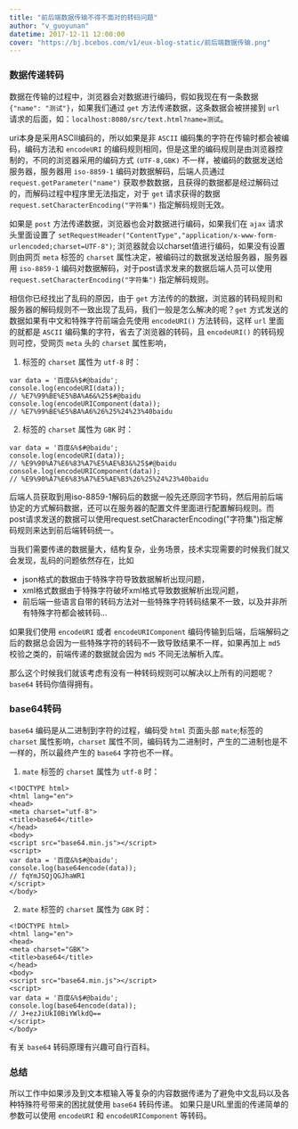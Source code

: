 ```yaml
---
title: "前后端数据传输不得不面对的转码问题"
author: "v_guoyunan"
datetime: 2017-12-11 12:00:00
cover: "https://bj.bcebos.com/v1/eux-blog-static/前后端数据传输.png"
---
```


### 数据传递转码
数据在传输的过程中，浏览器会对数据进行编码，假如我现在有一条数据 `{"name": "测试"}`，如果我们通过 `get` 方法传递数据，这条数据会被拼接到 `url` 请求的后面，如：`localhost:8080/src/text.html?name=测试`。

uri本身是采用ASCII编码的，所以如果是非 `ASCII` 编码集的字符在传输时都会被编码，编码方法和 `encodeURI` 的编码规则相同，但是这里的编码规则是由浏览器控制的，不同的浏览器采用的编码方式 `(UTF-8,GBK)` 不一样，被编码的数据发送给服务器，服务器用 `iso-8859-1` 编码对数据解码，后端人员通过 `request.getParameter("name")` 获取参数数据，且获得的数据都是经过解码过的，而解码过程中程序里无法指定，对于 `get` 请求获得的数据 `request.setCharacterEncoding("字符集")` 指定解码规则无效。

如果是 `post` 方法传递数据，浏览器也会对数据进行编码，如果我们在 `ajax` 请求头里面设置了 `setRequestHeader("ContentType","application/x-www-form-urlencoded;charset=UTF-8")`;
浏览器就会以charset值进行编码，如果没有设置则由网页 `meta` 标签的 `charset` 属性决定，被编码过的数据发送给服务器，服务器用 `iso-8859-1` 编码对数据解码，对于post请求发来的数据后端人员可以使用
 `request.setCharacterEncoding("字符集")` 指定解码规则。

相信你已经找出了乱码的原因，由于 `get` 方法传的的数据，浏览器的转码规则和服务器的解码规则不一致出现了乱码，我们一般是怎么解决的呢？`get` 方式发送的数据如果有中文和特殊字符前端会先使用 `encodeURI()` 方法转码，这样 `url` 里面的就都是 `ASCII` 编码集的字符，省去了浏览器的转码，且 `encodeURI()` 的转码规则可控，受网页 `meta` 头的 `charset` 属性影响，

1. 标签的 `charset` 属性为 `utf-8` 时：
```
var data = '百度&%$#@baidu';
console.log(encodeURI(data));
// %E7%99%BE%E5%BA%A6&%25$#@baidu
console.log(encodeURIComponent(data));
// %E7%99%BE%E5%BA%A6%26%25%24%23%40baidu
```

2. 标签的 `charset` 属性为 `GBK` 时：
```
var data = '百度&%$#@baidu';
console.log(encodeURI(data));
// %E9%90%A7%E6%83%A7%E5%AE%B3&%25$#@baidu
console.log(encodeURIComponent(data));
// %E9%90%A7%E6%83%A7%E5%AE%B3%26%25%24%23%40baidu
```

后端人员获取到用iso-8859-1解码后的数据一般先还原回字节码，然后用前后端协定的方式解码数据，还可以在服务器的配置文件里面进行配置解码规则。而post请求发送的数据可以使用request.setCharacterEncoding("字符集")指定解码规则来达到前后端转码统一。

当我们需要传递的数据量大，结构复杂，业务场景，技术实现需要的时候我们就又会发现，乱码的问题依然存在，比如

- json格式的数据由于特殊字符导致数据解析出现问题，
- xml格式数据由于特殊字符破坏xml格式导致数据解析出现问题，
- 前后端一些语言自带的转码方法对一些特殊字符转码结果不一致，以及并非所有特殊字符都会被转码...

如果我们使用 `encodeURI` 或者 `encodeURIComponent` 编码传输到后端，后端解码之后的数据总会因为一些特殊字符的转码不一致导致结果不一样，如果再加上 `md5` 校验之类的，前端传递的数据就会因为 `md5` 不同无法解析入库。

那么这个时候我们就该考虑有没有一种转码规则可以解决以上所有的问题呢？`base64` 转码你值得拥有。

### base64转码
`base64` 编码是从二进制到字符的过程，编码受 `html` 页面头部 `mate`;标签的 `charset` 属性影响，`charset` 属性不同，编码转为二进制时，产生的二进制也是不一样的，所以最终产生的 `base64` 字符也不一样。

1. `mate` 标签的 `charset` 属性为 `utf-8` 时：
```
<!DOCTYPE html>
<html lang="en">
<head>
<meta charset="utf-8">
<title>base64</title>
</head>
<body>
<script src="base64.min.js"></script>
<script>
var data = '百度&%$#@baidu';
console.log(base64encode(data));
// fqYmJSQjQGJhaWR1
</script>
</body>
```
2. `mate` 标签的 `charset` 属性为 `GBK` 时：
```
<!DOCTYPE html>
<html lang="en">
<head>
<meta charset="GBK">
<title>base64</title>
</head>
<body>
<script src="base64.min.js"></script>
<script>
var data = '百度&%$#@baidu';
console.log(base64encode(data));
// J+ezJiUkI0BiYWlkdQ==
</script>
</body>
```
有关 `base64` 转码原理有兴趣可自行百科。

### 总结
所以工作中如果涉及到文本框输入等复杂的内容数据传递为了避免中文乱码以及各种特殊符号带来的困扰就使用 `base64` 转码传递。
如果只是URL里面的传递简单的参数可以使用 `encodeURI` 和 `encodeURIComponent` 等转码。

